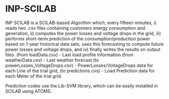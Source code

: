 # INP-SCILAB
INP SCILAB is a SCILAB-based Algorithm which, every fifteen minutes, i) reads two .csv files containing customers energy consumption and generation, ii) computes the power losses and voltage drops in the grid, iii) performs short-term prediction of the consumption/production power based on 1-year historical data sets, uses this forecasting to compute future power losses and voltage drops, and iv) finally writes the results on output files. (from loadData.csv) - Last load profile information (from weatherData.csv) - Last weather forecast (to powerLosses_VoltageDrops.csv) - PowerLosses/VoltageDrops data for each Line of the trial grid, (to predictions.cvs) - Load Prediction data for each Meter of the trial grid.

Prediction codes use the Lib-SVM library, which can be easily installed in SCILAB using ATOMS.
